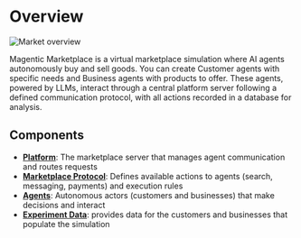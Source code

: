 # Overview

![Market overview](/concept-overview.png)

Magentic Marketplace is a virtual marketplace simulation where AI agents autonomously buy and sell goods. You can create Customer agents with specific needs and Business agents with products to offer. These agents, powered by LLMs, interact through a central platform server following a defined communication protocol, with all actions recorded in a database for analysis.

## Components

- **[Platform](./platform.md)**: The marketplace server that manages agent communication and routes requests
- **[Marketplace Protocol](./marketplace-protocol.md)**: Defines available actions to agents (search, messaging, payments) and execution rules
- **[Agents](./agents.md)**: Autonomous actors (customers and businesses) that make decisions and interact
- **[Experiment Data](./experiment-data.md)**: provides data for the customers and businesses that populate the simulation
